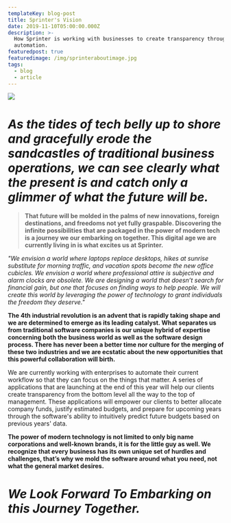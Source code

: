 ```yaml
---
templateKey: blog-post
title: Sprinter's Vision
date: 2019-11-10T05:00:00.000Z
description: >-
  How Sprinter is working with businesses to create transparency through
  automation.
featuredpost: true
featuredimage: /img/sprinteraboutimage.jpg
tags:
  - blog
  - article
---
```

![](/img/human-connection.jpg)

# _As the tides of tech belly up to shore and gracefully erode the sandcastles of traditional business operations, we can see clearly what the present is and catch only a glimmer of what the future will be._

> **That future will be molded in the palms of new innovations, foreign destinations, and freedoms not yet fully graspable. Discovering the infinite possibilities that are packaged in the power of modern tech is a journey we our embarking on together. This digital age we are currently living in is what excites us at Sprinter.**

_"We envision a world where laptops replace desktops, hikes at sunrise substitute for morning traffic, and vacation spots become the new office cubicles. We envision a world where professional attire is subjective and alarm clocks are obsolete. We are designing a world that doesn’t search for financial gain, but one that focuses on finding ways to help people. We will create this world by leveraging the power of technology to grant individuals the freedom they deserve."_

**The 4th industrial revolution is an advent that is rapidly taking shape and we are determined to emerge as its leading catalyst. What separates us from traditional software companies is our  unique hybrid of expertise concerning both the business world as well as the software design process. There has never been a better time nor culture for the merging of these two industries and we are ecstatic about the new opportunities that this powerful collaboration will birth.**

We are currently working with enterprises to automate their current workflow so that they can focus on the things that matter. A series of applications that are launching at the end of this year will help our clients create transparency from the bottom level all the way to the top of management. These applications will empower our clients to better allocate company funds, justify estimated budgets, and prepare for upcoming years through the software's ability to intuitively predict future budgets based on previous years' data.

**The power of modern technology is not limited to only big name corporations and well-known brands, it is for the little guy as well. We recognize that every business has its own unique set of hurdles and challenges, that’s why we mold the software around what you need, not what the general market desires.**

# _We Look Forward To Embarking on this Journey Together._

# 

## 

#
